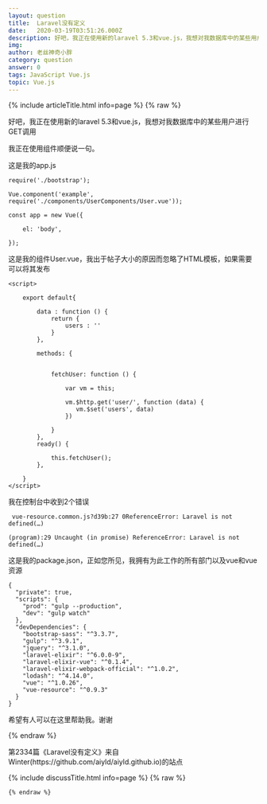 ```yaml
---
layout: question
title:  Laravel没有定义
date:   2020-03-19T03:51:26.000Z
description: 好吧，我正在使用新的laravel 5.3和vue.js，我想对我数据库中的某些用户进行GET调用我正在使用组件顺便说一句。 这是我的app.js...
img: 
author: 老丝神奇小胖
category: question
answer: 0
tags: JavaScript Vue.js
topic: Vue.js
---
```

<div class="article-root">
  <div class="article">
    {% include articleTitle.html info=page %}
    {% raw %}
    <div class="article-content"><p><font style="vertical-align: inherit;"><font style="vertical-align: inherit;">好吧，我正在使用新的laravel 5.3和vue.js，我想对我数据库中的某些用户进行GET调用</font></font></p>

<p><font style="vertical-align: inherit;"><font style="vertical-align: inherit;">我正在使用组件顺便说一句。 </font></font></p>

<p><font style="vertical-align: inherit;"><font style="vertical-align: inherit;">这是我的app.js</font></font></p>

<pre><code>require('./bootstrap');<font></font>
<font></font>
Vue.component('example', require('./components/UserComponents/User.vue'));<font></font>
<font></font>
const app = new Vue({<font></font>
<font></font>
    el: 'body',<font></font>
<font></font>
});<font></font>
</code></pre>

<p><font style="vertical-align: inherit;"><font style="vertical-align: inherit;">这是我的组件User.vue，我出于帖子大小的原因而忽略了HTML模板，如果需要可以将其发布</font></font></p>

<pre><code>&lt;script&gt;<font></font>
<font></font>
    export default{<font></font>
<font></font>
        data : function () {<font></font>
            return {<font></font>
                users : ''<font></font>
            }<font></font>
        },<font></font>
<font></font>
        methods: {<font></font>
<font></font>
<font></font>
            fetchUser: function () {<font></font>
<font></font>
                var vm = this;<font></font>
<font></font>
                vm.$http.get('user/', function (data) {<font></font>
                   vm.$set('users', data)<font></font>
                })<font></font>
<font></font>
            }<font></font>
        },<font></font>
        ready() {<font></font>
<font></font>
            this.fetchUser();<font></font>
        },<font></font>
<font></font>
    }<font></font>
&lt;/script&gt;<font></font>
</code></pre>

<p><font style="vertical-align: inherit;"><font style="vertical-align: inherit;">我在控制台中收到2个错误</font></font></p>

<pre><code> vue-resource.common.js?d39b:27 0ReferenceError: Laravel is not defined(…)<font></font>
<font></font>
(program):29 Uncaught (in promise) ReferenceError: Laravel is not defined(…)<font></font>
</code></pre>

<p><font style="vertical-align: inherit;"><font style="vertical-align: inherit;">这是我的package.json，正如您所见，我拥有为此工作的所有部门以及vue和vue资源</font></font></p>

<pre><code>{<font></font>
  "private": true,<font></font>
  "scripts": {<font></font>
    "prod": "gulp --production",<font></font>
    "dev": "gulp watch"<font></font>
  },<font></font>
  "devDependencies": {<font></font>
    "bootstrap-sass": "^3.3.7",<font></font>
    "gulp": "^3.9.1",<font></font>
    "jquery": "^3.1.0",<font></font>
    "laravel-elixir": "^6.0.0-9",<font></font>
    "laravel-elixir-vue": "^0.1.4",<font></font>
    "laravel-elixir-webpack-official": "^1.0.2",<font></font>
    "lodash": "^4.14.0",<font></font>
    "vue": "^1.0.26",<font></font>
    "vue-resource": "^0.9.3"<font></font>
  }<font></font>
}<font></font>
</code></pre>

<p><font style="vertical-align: inherit;"><font style="vertical-align: inherit;">希望有人可以在这里帮助我。</font><font style="vertical-align: inherit;">谢谢</font></font></p></div>
    {% endraw %}
  </div>
  <p class="winter_mark">第2334篇《Laravel没有定义》来自Winter(https://github.com/aiyld/aiyld.github.io)的站点</p>
  <div class="discuss-wrapper">
    {% include discussTitle.html info=page %}
    {% raw %}
    
    {% endraw %}
  </div>
<div>
